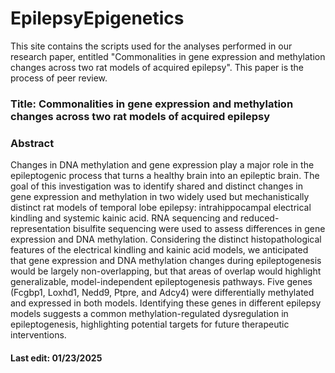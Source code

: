 # EpilepsyEpigenetics
This site contains the scripts used for the analyses performed in our research paper, entitled "Commonalities in gene expression and methylation changes across two rat models of acquired epilepsy". This paper is the process of peer review. 

### Title: Commonalities in gene expression and methylation changes across two rat models of acquired epilepsy

### Abstract
Changes in DNA methylation and gene expression play a major role in the epileptogenic process that turns a healthy brain into an epileptic brain. The goal of this investigation was to identify shared and distinct changes in gene expression and methylation in two widely used but mechanistically distinct rat models of temporal lobe epilepsy: intrahippocampal electrical kindling and systemic kainic acid. RNA sequencing and reduced-representation bisulfite sequencing were used to assess differences in gene expression and DNA methylation. Considering the distinct histopathological features of the electrical kindling and kainic acid models, we anticipated that gene expression and DNA methylation changes during epileptogenesis would be largely non-overlapping, but that areas of overlap would highlight generalizable, model-independent epileptogenesis pathways. Five genes (Fcgbp1, Loxhd1, Nedd9, Ptpre, and Adcy4) were differentially methylated and expressed in both models. Identifying these genes in different epilepsy models suggests a common methylation-regulated dysregulation in epileptogenesis, highlighting potential targets for future therapeutic interventions.


#### Last edit: 01/23/2025

